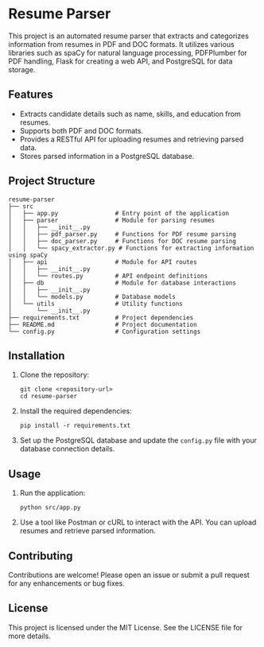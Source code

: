 # Resume Parser

This project is an automated resume parser that extracts and categorizes information from resumes in PDF and DOC formats. It utilizes various libraries such as spaCy for natural language processing, PDFPlumber for PDF handling, Flask for creating a web API, and PostgreSQL for data storage.

## Features

- Extracts candidate details such as name, skills, and education from resumes.
- Supports both PDF and DOC formats.
- Provides a RESTful API for uploading resumes and retrieving parsed data.
- Stores parsed information in a PostgreSQL database.

## Project Structure

```
resume-parser
├── src
│   ├── app.py                # Entry point of the application
│   ├── parser                # Module for parsing resumes
│   │   ├── __init__.py
│   │   ├── pdf_parser.py     # Functions for PDF resume parsing
│   │   ├── doc_parser.py     # Functions for DOC resume parsing
│   │   └── spacy_extractor.py # Functions for extracting information using spaCy
│   ├── api                   # Module for API routes
│   │   ├── __init__.py
│   │   └── routes.py         # API endpoint definitions
│   ├── db                    # Module for database interactions
│   │   ├── __init__.py
│   │   └── models.py         # Database models
│   └── utils                 # Utility functions
│       └── __init__.py
├── requirements.txt          # Project dependencies
├── README.md                 # Project documentation
└── config.py                 # Configuration settings
```

## Installation

1. Clone the repository:
   ```
   git clone <repository-url>
   cd resume-parser
   ```

2. Install the required dependencies:
   ```
   pip install -r requirements.txt
   ```

3. Set up the PostgreSQL database and update the `config.py` file with your database connection details.

## Usage

1. Run the application:
   ```
   python src/app.py
   ```

2. Use a tool like Postman or cURL to interact with the API. You can upload resumes and retrieve parsed information.

## Contributing

Contributions are welcome! Please open an issue or submit a pull request for any enhancements or bug fixes.

## License

This project is licensed under the MIT License. See the LICENSE file for more details.